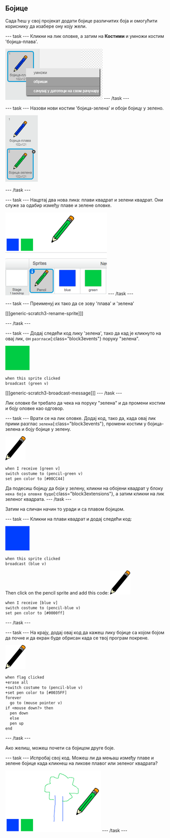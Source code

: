 ## Бојице

Сада ћеш у свој пројекат додати бојице различитих боја и омогућити кориснику да изабере ону коју жели.

\--- task \--- Кликни на лик оловке, а затим на **Костими** и умножи костим 'бојица-плава'.

![снимак екрана](images/paint-blue-duplicate.png) \--- /task \---

\--- task \--- Назови нови костим 'бојица-зелена' и обоји бојицу у зелено.

![снимак екрана](images/paint-pencil-green.png)

\--- /task \---

\--- task \--- Нацртај два нова лика: плави квадрат и зелени квадрат. Они служе за одабир између плаве и зелене оловке.

![снимак екрана](images/paint-selectors.png) \--- /task \---

\--- task \--- Преименуј их тако да се зову 'плава' и 'зелена'

[[[generic-scratch3-rename-sprite]]]

\--- /task \---

\--- task \--- Додај следећи код лику 'зелена', тако да кад је кликнуто на овај лик, он `разгласи`{:class="block3events"} поруку "зелена".

![зелени квадрат](images/green_square.png)

```blocks3
when this sprite clicked
broadcast (green v)
```

[[[generic-scratch3-broadcast-message]]] \--- /task \---

Лик оловке би требало да чека на поруку "зелена" и да промени костим и боју оловке као одговор.

\--- task \--- Врати се на лик оловке. Додај код, тако да, када овај лик прими разглас `зелена`{:class="block3events"}, промени костим у бојица-зелена и боју бојице у зелену.

![оловка](images/pencil.png)

```blocks3
when I receive [green v]
switch costume to (pencil-green v)
set pen color to [#00CC44]
```

Да подесиш бојицу да боји у зелену, кликни на обојени квадрат у блоку `нека боја оловке буде`{:class="block3extensions"}, а затим кликни на лик зеленог квадрата. \--- /task \---

Затим на сличан начин то уради и са плавом бојицом.

\--- task \--- Кликни на плави квадрат и додај следећи код:

![плави_квадрат](images/blue_square.png)

```blocks3
when this sprite clicked
broadcast (blue v)
```

Then click on the pencil sprite and add this code: ![оловка](images/pencil.png)

```blocks3
when I receive [blue v]
switch costume to (pencil-blue v)
set pen color to [#0000ff]
```

\--- /task \---

\--- task \--- На крају, додај овај код да кажеш лику бојице са којом бојом да почне и да екран буде обрисан када се твој програм покрене.

![оловка](images/pencil.png)

```blocks3
when flag clicked
+erase all
+switch costume to (pencil-blue v)
+set pen color to [#0035FF]
forever
  go to (mouse pointer v)
if <mouse down?> then
  pen down
  else
  pen up
end
```

\--- /task \---

Ако желиш, можеш почети са бојицом друге боје.

\--- task \--- Испробај свој код. Можеш ли да мењаш између плаве и зелене бојице када кликнеш на ликове плавог или зеленог квадрата?

![снимак екрана](images/paint-pens-test.png) \--- /task \---